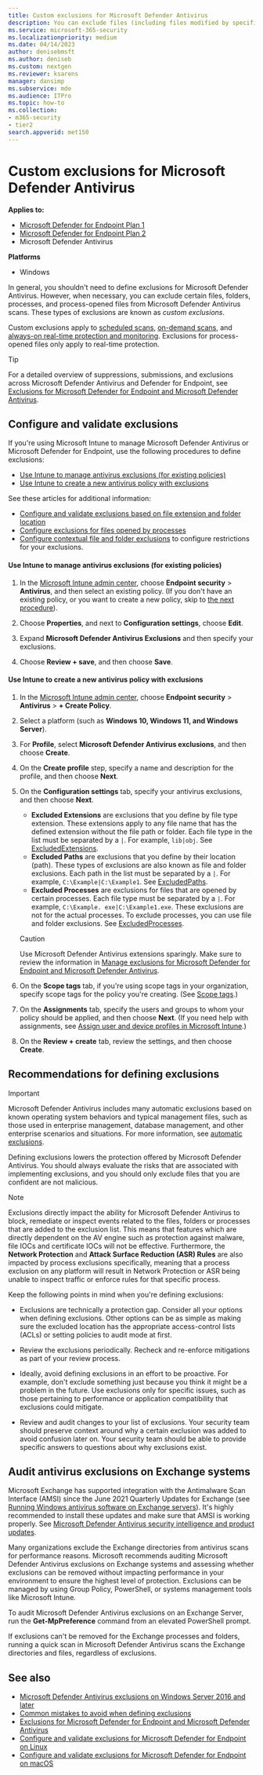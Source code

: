 ```yaml
---
title: Custom exclusions for Microsoft Defender Antivirus
description: You can exclude files (including files modified by specified processes) and folders from being scanned by Microsoft Defender Antivirus. Validate your exclusions with PowerShell.
ms.service: microsoft-365-security
ms.localizationpriority: medium
ms.date: 04/14/2023
author: denisebmsft
ms.author: deniseb
ms.custom: nextgen
ms.reviewer: ksarens
manager: dansimp
ms.subservice: mde
ms.audience: ITPro
ms.topic: how-to
ms.collection: 
- m365-security
- tier2
search.appverid: met150
---
```


# Custom exclusions for Microsoft Defender Antivirus

**Applies to:**
- [Microsoft Defender for Endpoint Plan 1](https://go.microsoft.com/fwlink/p/?linkid=2154037)
- [Microsoft Defender for Endpoint Plan 2](https://go.microsoft.com/fwlink/p/?linkid=2154037)
- Microsoft Defender Antivirus

**Platforms**
- Windows

In general, you shouldn't need to define exclusions for Microsoft Defender Antivirus. However, when necessary, you can exclude certain files, folders, processes, and process-opened files from Microsoft Defender Antivirus scans. These types of exclusions are known as *custom exclusions*. 

Custom exclusions apply to [scheduled scans](scheduled-catch-up-scans-microsoft-defender-antivirus.md), [on-demand scans](run-scan-microsoft-defender-antivirus.md), and [always-on real-time protection and monitoring](configure-real-time-protection-microsoft-defender-antivirus.md). Exclusions for process-opened files only apply to real-time protection.

> [!TIP]
> For a detailed overview of suppressions, submissions, and exclusions across Microsoft Defender Antivirus and Defender for Endpoint, see [Exclusions for Microsoft Defender for Endpoint and Microsoft Defender Antivirus](defender-endpoint-antivirus-exclusions.md).

## Configure and validate exclusions

If you're using Microsoft Intune to manage Microsoft Defender Antivirus or Microsoft Defender for Endpoint, use the following procedures to define exclusions:

- [Use Intune to manage antivirus exclusions (for existing policies)](#use-intune-to-manage-antivirus-exclusions-for-existing-policies)
- [Use Intune to create a new antivirus policy with exclusions](#use-intune-to-create-a-new-antivirus-policy-with-exclusions)

See these articles for additional information:

- [Configure and validate exclusions based on file extension and folder location](configure-extension-file-exclusions-microsoft-defender-antivirus.md)
- [Configure exclusions for files opened by processes](configure-process-opened-file-exclusions-microsoft-defender-antivirus.md)
- [Configure contextual file and folder exclusions](configure-contextual-file-folder-exclusions-microsoft-defender-antivirus.md) to configure restrictions for your exclusions.

#### Use Intune to manage antivirus exclusions (for existing policies)

1. In the [Microsoft Intune admin center](https://endpoint.microsoft.com), choose **Endpoint security** \> **Antivirus**, and then select an existing policy. (If you don't have an existing policy, or you want to create a new policy, skip to [the next procedure](#use-intune-to-create-a-new-antivirus-policy-with-exclusions)).

2. Choose **Properties**, and next to **Configuration settings**, choose **Edit**.

3. Expand **Microsoft Defender Antivirus Exclusions** and then specify your exclusions.

4. Choose **Review + save**, and then choose **Save**.

#### Use Intune to create a new antivirus policy with exclusions

1. In the [Microsoft Intune admin center](https://intune.microsoft.com), choose **Endpoint security** \> **Antivirus** \> **+ Create Policy**.

2. Select a platform (such as **Windows 10, Windows 11, and Windows Server**).

3. For **Profile**, select **Microsoft Defender Antivirus exclusions**, and then choose **Create**.

4. On the **Create profile** step, specify a name and description for the profile, and then choose **Next**.

5. On the **Configuration settings** tab, specify your antivirus exclusions, and then choose **Next**.

   - **Excluded Extensions** are exclusions that you define by file type extension. These extensions apply to any file name that has the defined extension without the file path or folder. Each file type in the list must be separated by a `|`. For example, `lib|obj`. See [ExcludedExtensions](/windows/client-management/mdm/policy-csp-defender#excludedextensions).
   - **Excluded Paths** are exclusions that you define by their location (path). These types of exclusions are also known as file and folder exclusions. Each path in the list must be separated by a `|`. For example, `C:\Example|C:\Example1`. See [ExcludedPaths](/windows/client-management/mdm/policy-csp-defender#excludedpaths).
   - **Excluded Processes** are exclusions for files that are opened by certain processes. Each file type must be separated by a `|`. For example, `C:\Example. exe|C:\Example1.exe`. These exclusions are not for the actual processes. To exclude processes, you can use file and folder exclusions. See [ExcludedProcesses](/windows/client-management/mdm/policy-csp-defender#excludedprocesses).

   > [!CAUTION]
   > Use Microsoft Defender Antivirus extensions sparingly. Make sure to review the information in [Manage exclusions for Microsoft Defender for Endpoint and Microsoft Defender Antivirus](defender-endpoint-antivirus-exclusions.md).

6. On the **Scope tags** tab, if you're using scope tags in your organization, specify scope tags for the policy you're creating. (See [Scope tags](/mem/intune/fundamentals/scope-tags).)

7. On the **Assignments** tab, specify the users and groups to whom your policy should be applied, and then choose **Next**. (If you need help with assignments, see [Assign user and device profiles in Microsoft Intune](/mem/intune/configuration/device-profile-assign).)

8. On the **Review + create** tab, review the settings, and then choose **Create**.

## Recommendations for defining exclusions

> [!IMPORTANT]
> Microsoft Defender Antivirus includes many automatic exclusions based on known operating system behaviors and typical management files, such as those used in enterprise management, database management, and other enterprise scenarios and situations. For more information, see [automatic exclusions](configure-server-exclusions-microsoft-defender-antivirus.md).
>
> Defining exclusions lowers the protection offered by Microsoft Defender Antivirus. You should always evaluate the risks that are associated with implementing exclusions, and you should only exclude files that you are confident are not malicious.

> [!NOTE]
> Exclusions directly impact the ability for Microsoft Defender Antivirus to block, remediate or inspect events related to the files, folders or processes that are added to the exclusion list. This means that features which are directly dependent on the AV engine such as protection against malware, file IOCs and certificate IOCs will not be effective. Furthermore, the **Network Protection** and **Attack Surface Reduction (ASR) Rules** are also impacted by process exclusions specifically, meaning that a process exclusion on any platform will result in Network Protection or ASR being unable to inspect traffic or enforce rules for that specific process.

Keep the following points in mind when you're defining exclusions:

- Exclusions are technically a protection gap. Consider all your options when defining exclusions. Other options can be as simple as making sure the excluded location has the appropriate access-control lists (ACLs) or setting policies to audit mode at first.

- Review the exclusions periodically. Recheck and re-enforce mitigations as part of your review process.

- Ideally, avoid defining exclusions in an effort to be proactive. For example, don't exclude something just because you think it might be a problem in the future. Use exclusions only for specific issues, such as those pertaining to performance or application compatibility that exclusions could mitigate.

- Review and audit changes to your list of exclusions. Your security team should preserve context around why a certain exclusion was added to avoid confusion later on. Your security team should be able to provide specific answers to questions about why exclusions exist.

## Audit antivirus exclusions on Exchange systems

Microsoft Exchange has supported integration with the Antimalware Scan Interface (AMSI) since the June 2021 Quarterly Updates for Exchange (see [Running Windows antivirus software on Exchange servers](/exchange/antispam-and-antimalware/windows-antivirus-software)). It's highly recommended to install these updates and make sure that AMSI is working properly. See [Microsoft Defender Antivirus security intelligence and product updates](microsoft-defender-antivirus-updates.md).  

Many organizations exclude the Exchange directories from antivirus scans for performance reasons. Microsoft recommends auditing Microsoft Defender Antivirus exclusions on Exchange systems and assessing whether exclusions can be removed without impacting performance in your environment to ensure the highest level of protection. Exclusions can be managed by using Group Policy, PowerShell, or systems management tools like Microsoft Intune.

To audit Microsoft Defender Antivirus exclusions on an Exchange Server, run the **Get-MpPreference** command from an elevated PowerShell prompt.

If exclusions can't be removed for the Exchange processes and folders, running a quick scan in Microsoft Defender Antivirus scans the Exchange directories and files, regardless of exclusions.

## See also

- [Microsoft Defender Antivirus exclusions on Windows Server 2016 and later](configure-server-exclusions-microsoft-defender-antivirus.md)
- [Common mistakes to avoid when defining exclusions](common-exclusion-mistakes-microsoft-defender-antivirus.md)
- [Exclusions for Microsoft Defender for Endpoint and Microsoft Defender Antivirus](defender-endpoint-antivirus-exclusions.md)
- [Configure and validate exclusions for Microsoft Defender for Endpoint on Linux](linux-exclusions.md)
- [Configure and validate exclusions for Microsoft Defender for Endpoint on macOS](mac-exclusions.md)

